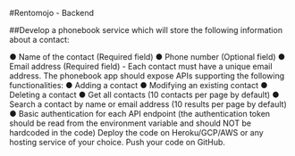 #Rentomojo - Backend 

##Develop a phonebook service which will store the following information about a contact:

● Name of the contact (Required field)
● Phone number (Optional field)
● Email address (Required field) - Each contact must have a unique email address.
The phonebook app should expose APIs supporting the following functionalities:
● Adding a contact
● Modifying an existing contact
● Deleting a contact
● Get all contacts (10 contacts per page by default)
● Search a contact by name or email address (10 results per page by default)
● Basic authentication for each API endpoint (the authentication token should be read from
the environment variable and should NOT be hardcoded in the code)
Deploy the code on Heroku/GCP/AWS or any hosting service of your choice.
Push your code on GitHub.